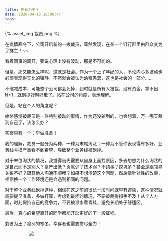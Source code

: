 ```yaml
---
title: 剩者为王？
date: 2020-04-16 18:06:47
tags:
---
```

{% asset_img 裁员.png %}

在疫情寒冬下，公司开启新的一拨裁员，蓦然发现，在某一个钉钉群里由群众变为了群主！~~

看着同事的离开，要说心理上没有波动，那是不可能的。

但是，那又能怎么样呢，这就是社会。作为一个上了年纪的人，不论内心多波动也必须表现得无比的镇静，不然就会被认为幼稚愚蠢，这也是社会的一部分......

不缩减成本，可能整个公司都会死掉，到时就是所有人被裁，没有资金，拿不出N+1，就别提好聚好散了。站在公司的角度，表示理解。

但是，站在个人的角度呢？

始终感觉被裁员是一件特别被动的事情，作为还没轮到的，也会想着，万一哪天裁到自己了，该怎么办？

答案只有一个：早做准备！

我的理解，裁员一般分为两种，一种为末尾淘汰；一种为不管你表现得有多好，业务线亏损严重看不到希望，导致整个业务线被砍掉。

对于末位淘汰的情况，我觉得首先需要从自身上面找原因，多去想想为什么淘汰的是自己而不是别人？是产出低？贡献少？技术弱？不顶事？挖坑多？甚至是跟领导关系不好？跟其他人沟通不顺畅？如果不想清楚这个问题，然后做针对性的改善，相信换一个工作环境还是会遇到相同的问题。

对于整个业务线砍掉这种，相信在这之前的很长一段时间就早有迹象，这种情况就需要提早准备，多做打算，考虑到最坏的情况，不要被裁得措手不及！从个人方面，时刻保持自己的竞争力，不要被温水煮青蛙，避免长期处于舒适区。

最后，真心的希望离开的同学都能开启更好的下一段征程。

剩者为王？凛冽的寒冬，幸存者也需要拼尽全力！

<div style="width:70%;margin:auto">
<img src='http://muchstudy.com/2020/04/04/%E8%81%8A%E8%81%8A%E4%B8%80%E7%BA%BF%E5%BC%80%E5%8F%91%E7%9A%84%E5%9F%BA%E6%9C%AC%E7%B4%A0%E5%85%BB/%E5%85%AC%E4%BC%97%E5%8F%B7%E4%BA%8C%E7%BB%B4%E7%A0%81.gif'>
</div>
